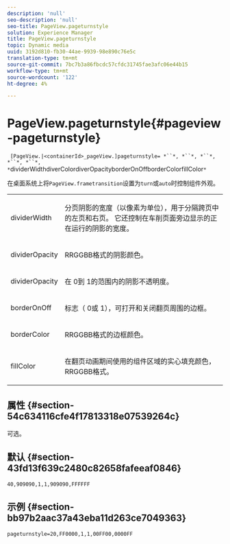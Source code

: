 ```yaml
---
description: 'null'
seo-description: 'null'
seo-title: PageView.pageturnstyle
solution: Experience Manager
title: PageView.pageturnstyle
topic: Dynamic media
uuid: 3192d810-fb30-44ae-9939-98e890c76e5c
translation-type: tm+mt
source-git-commit: 7bc7b3a86fbcdc57cfdc31745fae3afc06e44b15
workflow-type: tm+mt
source-wordcount: '122'
ht-degree: 4%

---
```



# PageView.pageturnstyle{#pageview-pageturnstyle}

` [PageView.|<containerId>_pageView.]pageturnstyle= *``*, *``*, *``*, *``*, *``*, *`dividerWidthdiverColordiverOpacityborderOnOffborderColorfillColor`*`

在桌面系统上将`PageView.frametransition`设置为`turn`或`auto`时控制组件外观。

<table id="table_A8CDA1AE2680402A99BCD5DD371B225F"> 
 <tbody> 
  <tr> 
   <td colname="col1"> <p> <span class="codeph"><span class="varname"> dividerWidth</span></span> </p> </td> 
   <td colname="col2"> <p> 分页阴影的宽度（以像素为单位），用于分隔跨页中的左页和右页。 它还控制在车削页面旁边显示的正在运行的阴影的宽度。 </p> </td> 
  </tr> 
  <tr> 
   <td colname="col1"> <p><span class="codeph"><span class="varname"> dividerOpacity</span></span> </p> </td> 
   <td colname="col2"> <p> RRGGBB格式的阴影颜色。 </p> </td> 
  </tr> 
  <tr> 
   <td colname="col1"> <p><span class="codeph"><span class="varname"> dividerOpacity</span></span> </p> </td> 
   <td colname="col2"> <p>在<span class="codeph"> 0</span>到<span class="codeph"> 1</span>的范围内的阴影不透明度。 </p> </td> 
  </tr> 
  <tr> 
   <td colname="col1"> <p><span class="codeph"><span class="varname"> borderOnOff</span></span> </p> </td> 
   <td colname="col2"> <p> 标志（<span class="codeph"> 0</span>或<span class="codeph"> 1</span>），可打开和关闭翻页周围的边框。 </p> </td> 
  </tr> 
  <tr> 
   <td colname="col1"> <p><span class="codeph"><span class="varname"> borderColor</span></span> </p> </td> 
   <td colname="col2"> <p> RRGGBB格式的边框颜色。 </p> </td> 
  </tr> 
  <tr> 
   <td colname="col1"> <p><span class="codeph"><span class="varname"> fillColor</span></span> </p> </td> 
   <td colname="col2"> <p> 在翻页动画期间使用的组件区域的实心填充颜色，RRGGBB格式。 </p> </td> 
  </tr> 
 </tbody> 
</table>

## 属性 {#section-54c634116cfe4f17813318e07539264c}

可选。

## 默认 {#section-43fd13f639c2480c82658fafeeaf0846}

`40,909090,1,1,909090,FFFFFF`

## 示例 {#section-bb97b2aac37a43eba11d263ce7049363}

`pageturnstyle=20,FF0000,1,1,00FF00,0000FF`
